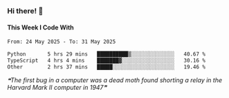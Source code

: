 ### Hi there! 👋

#### This Week I Code With
<!--START_SECTION:waka-->

```txt
From: 24 May 2025 - To: 31 May 2025

Python       5 hrs 29 mins   ██████████▒░░░░░░░░░░░░░░   40.67 %
TypeScript   4 hrs 4 mins    ███████▓░░░░░░░░░░░░░░░░░   30.16 %
Other        2 hrs 37 mins   █████░░░░░░░░░░░░░░░░░░░░   19.46 %
```

<!--END_SECTION:waka-->

<!--STARTS_HERE_QUOTE_README-->
<i>❝The first bug in a computer was a dead moth found shorting a relay in the Harvard Mark II computer in 1947❞</i>
<!--ENDS_HERE_QUOTE_README-->
